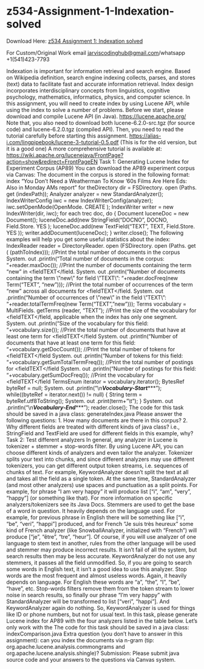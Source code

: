 # z534-Assignment-1-Indexation-solved

Download Here: [z534 Assignment 1: Indexation solved](https://jarviscodinghub.com/assignment/assignment-1-indexation-solution-2/)

For Custom/Original Work email jarviscodinghub@gmail.com/whatsapp +1(541)423-7793

Indexation is important for information retrieval and search engine. Based on Wikipedia definition, search engine indexing collects, parses, and stores (text) data to facilitate fast and accurate information retrieval. Index design incorporates interdisciplinary concepts from linguistics, cognitive psychology, mathematics, informatics, physics, and computer science. In this assignment, you will need to create index by using Lucene API, while using the index to solve a number of problems. Before we start, please download and compile Lucene API (in Java). https://lucene.apache.org/ Note that, you also need to download both lucene-6.2.0-src.tgz (for source code) and lucene-6.2.0.tgz (compiled API). Then, you need to read the tutorial carefully before starting this assignment. https://alias-i.com/lingpipebook/lucene-3-tutorial-0.5.pdf (This is for the old version, but it is a good one) A more comprehensive tutorial is available at: https://wiki.apache.org/lucenejava/FrontPage?action=show&redirect=FrontPageEN Task 1: Generating Lucene Index for Experiment Corpus (AP89) You can download the AP89 experiment corpus via Canvas: The document in the corpus is stored in the following format: index “You Don’t Need a Weatherman To Know ’60s Films Are Here Eds: Also in Monday AMs report” for theDirectory dir = FSDirectory. open (Paths. get (indexPath)); Analyzer analyzer = new StandardAnalyzer(); IndexWriterConfig iwc = new IndexWriterConfig(analyzer); iwc.setOpenMode(OpenMode. CREATE ); IndexWriter writer = new IndexWriter(dir, iwc); for each trec doc, do { Document luceneDoc = new Document(); luceneDoc.add(new StringField(“DOCNO”, DOCNO, Field.Store. YES ); luceneDoc.add(new TextField(“TEXT”, TEXT, Field.Store. YES )); writer.addDocument(luceneDoc); } writer.close(); The following examples will help you get some useful statistics about the index:
IndexReader reader = DirectoryReader. open (FSDirectory. open (Paths. get ( (pathToIndex))); //Print the total number of documents in the corpus System. out .println(“Total number of documents in the corpus: “+reader.maxDoc()); //Print the number of documents containing the term “new” in <fieldTEXT</field. System. out .println(“Number of documents containing the term \”new\” for field \”TEXT\”: “+reader.docFreq(new Term(“TEXT”, “new”))); //Print the total number of occurrences of the term “new” across all documents for <fieldTEXT</field. System. out .println(“Number of occurrences of \”new\” in the field \”TEXT\”: “+reader.totalTermFreq(new Term(“TEXT”,”new”))); Terms vocabulary = MultiFields. getTerms (reader, “TEXT”); //Print the size of the vocabulary for <fieldTEXT</field, applicable when the index has only one segment. System. out .println(“Size of the vocabulary for this field: “+vocabulary.size()); //Print the total number of documents that have at least one term for
<fieldTEXT</field System. out .println(“Number of documents that have at least one term for this field: “+vocabulary.getDocCount()); //Print the total number of tokens for <fieldTEXT</field System. out .println(“Number of tokens for this field: “+vocabulary.getSumTotalTermFreq()); //Print the total number of postings for <fieldTEXT</field System. out .println(“Number of postings for this field: “+vocabulary.getSumDocFreq()); //Print the vocabulary for <fieldTEXT</field TermsEnum iterator = vocabulary.iterator(); BytesRef byteRef = null; System. out .println(“\n*******Vocabulary-Start**********”); while((byteRef = iterator.next()) != null) { String term = byteRef.utf8ToString(); System. out .print(term+”\t”); } System. out .println(“\n*******Vocabulary-End**********”); reader.close(); The code for this task should be saved in a java class: generateIndex.java
Please answer the following questions: 1. How many documents are there in this corpus? 2. Why different fields are treated with different kinds of java class? i.e., StringField and TextField are used for different fields in this example, why? Task 2: Test different analyzers In general, any analyzer in Lucene is tokenizer + stemmer + stop-words filter. By using Lucene API, you can choose different kinds of analyzers and even tailor the analyzer. Tokenizer splits your text into chunks, and since different analyzers may use different tokenizers, you can get different output token streams, i.e. sequences of chunks of text. For example, KeywordAnalyzer doesn’t split the text at all and takes all the field as a single token. At the same time, StandardAnalyzer (and most other analyzers) use spaces and punctuation as a split points. For example, for phrase “I am very happy” it will produce list [“i”, “am”, “very”, “happy”] (or something like that). For more information on specific analyzers/tokenizers see its Java Docs. Stemmers are used to get the base of a word in question. It heavily depends on the language used. For example, for previous phrase in English there will be something like [“i”, “be”, “veri”, “happi”] produced, and for French “Je suis très heureux” some kind of French analyzer (like SnowballAnalyzer, initialized with “French”) will produce [“je”, “être”, “tre”, “heur”]. Of course, if you will use analyzer of one language to stem text in
another, rules from the other language will be used and stemmer may produce incorrect results. It isn’t fail of all the system, but search results then may be less accurate. KeywordAnalyzer do not use any stemmers, it passes all the field unmodified. So, if you are going to search some words in English text, it isn’t a good idea to use this analyzer. Stop words are the most frequent and almost useless words. Again, it heavily depends on language. For English these words are “a”, “the”, “I”, “be”, “have”, etc. Stop-words filters remove them from the token stream to lower noise in search results, so finally our phrase “I’m very happy” with StandardAnalyzer will be transformed to list [“veri”, “happi”]. And KeywordAnalyzer again do nothing. So, KeywordAnalyzer is used for things like ID or phone numbers, but not for usual text. In this task, please generate Lucene index for AP89 with the four analyzers listed in the table below. Let’s only work with the The code for this task should be saved in a java class: indexComparison.java Extra question (you don’t have to answer in this assignment): can you index the documents via n-gram (tip: org.apache.lucene.analysis.commongrams and org.apache.lucene.analysis.shingle)?
Submission: Please submit java source code and your answers to the questions via Canvas system.
